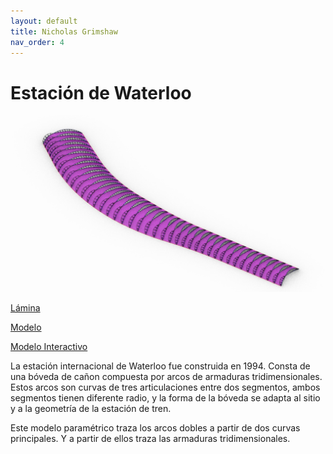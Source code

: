 ```yaml
---
layout: default
title: Nicholas Grimshaw
nav_order: 4
---
```


# Estación de Waterloo

![Waterloo](../img/grimshaw1.jpg)

[Lámina](../laminas/L3%20Grimshaw_LR.pdf)

[Modelo](../modelos/GC_M2_WATERLOO2.gh)

[Modelo Interactivo](https://www.shapediver.com/app/models/waterloo-station)

La estación internacional de Waterloo fue construida en 1994. Consta de una bóveda de cañon compuesta por arcos de armaduras tridimensionales. Estos arcos son curvas de tres articulaciones entre dos segmentos, ambos segmentos tienen diferente radio, y la forma de la bóveda se adapta al sitio y a la geometría de la estación de tren.  

Este modelo paramétrico traza los arcos dobles a partir de dos curvas principales. Y a partir de ellos traza las armaduras tridimensionales. 


